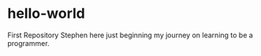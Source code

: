 # hello-world
First Repository
Stephen here just beginning my journey on learning to be a programmer.
